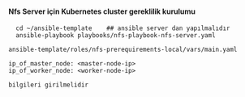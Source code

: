 #### Nfs Server için Kubernetes cluster gereklilik kurulumu
  ```
    cd ~/ansible-template    ## ansible server dan yapılmalıdır
    ansible-playbook playbooks/nfs-playbook-nfs-server.yaml
  ```

  ```
ansible-template/roles/nfs-prerequirements-local/vars/main.yaml

ip_of_master_node: <master-node-ip> 
ip_of_worker_node: <worker-node-ip> 

bilgileri girilmelidir
  ```